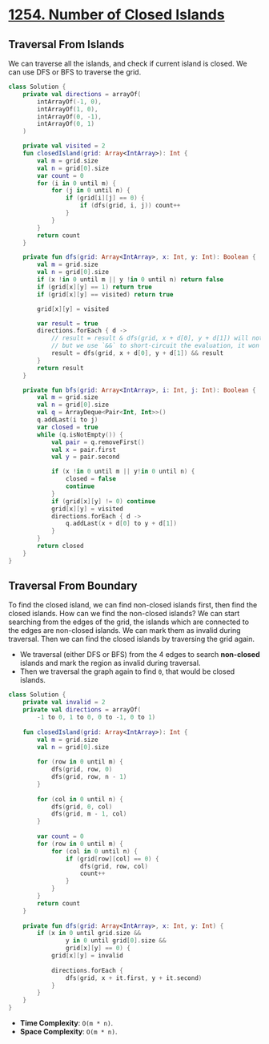 # [1254. Number of Closed Islands](https://leetcode.com/problems/number-of-closed-islands/)

## Traversal From Islands
We can traverse all the islands, and check if current island is closed. We can use DFS or BFS to traverse the grid.

```kotlin
class Solution {
    private val directions = arrayOf(
        intArrayOf(-1, 0),
        intArrayOf(1, 0),
        intArrayOf(0, -1),
        intArrayOf(0, 1)
    )

    private val visited = 2
    fun closedIsland(grid: Array<IntArray>): Int {
        val m = grid.size
        val n = grid[0].size
        var count = 0
        for (i in 0 until m) {
            for (j in 0 until n) {
                if (grid[i][j] == 0) {
                    if (dfs(grid, i, j)) count++
                }
            }
        }
        return count
    }

    private fun dfs(grid: Array<IntArray>, x: Int, y: Int): Boolean {
        val m = grid.size
        val n = grid[0].size
        if (x !in 0 until m || y !in 0 until n) return false
        if (grid[x][y] == 1) return true
        if (grid[x][y] == visited) return true

        grid[x][y] = visited

        var result = true
        directions.forEach { d ->
            // result = result & dfs(grid, x + d[0], y + d[1]) will not work, we have to traverse all the cells and then return the result.
            // but we use `&&` to short-circuit the evaluation, it won't traverse all the cells of the same island.
            result = dfs(grid, x + d[0], y + d[1]) && result
        }
        return result
    }

    private fun bfs(grid: Array<IntArray>, i: Int, j: Int): Boolean {
        val m = grid.size
        val n = grid[0].size
        val q = ArrayDeque<Pair<Int, Int>>()
        q.addLast(i to j)
        var closed = true
        while (q.isNotEmpty()) {
            val pair = q.removeFirst()
            val x = pair.first
            val y = pair.second

            if (x !in 0 until m || y!in 0 until n) {
                closed = false
                continue
            }
            if (grid[x][y] != 0) continue
            grid[x][y] = visited
            directions.forEach { d ->
                q.addLast(x + d[0] to y + d[1])
            }
        }
        return closed
    }
}
```

## Traversal From Boundary
To find the closed island, we can find non-closed islands first, then find the closed islands. How can we find the non-closed islands? We can start searching from the edges of the grid, the islands which are connected to the edges are non-closed islands. We can mark them as invalid during traversal. Then we can find the closed islands by traversing the grid again.

* We traversal (either DFS or BFS) from the 4 edges to search **non-closed** islands and mark the region as invalid during traversal.
* Then we traversal the graph again to find `0`, that would be closed islands.

```kotlin
class Solution {
    private val invalid = 2
    private val directions = arrayOf(
        -1 to 0, 1 to 0, 0 to -1, 0 to 1)
    
    fun closedIsland(grid: Array<IntArray>): Int {
        val m = grid.size
        val n = grid[0].size
        
        for (row in 0 until m) {
            dfs(grid, row, 0)
            dfs(grid, row, n - 1)
        }
        
        for (col in 0 until n) {
            dfs(grid, 0, col)
            dfs(grid, m - 1, col)
        }
        
        var count = 0
        for (row in 0 until m) {
            for (col in 0 until n) {
                if (grid[row][col] == 0) {
                    dfs(grid, row, col)
                    count++
                }
            }
        }
        return count
    }
    
    private fun dfs(grid: Array<IntArray>, x: Int, y: Int) {
        if (x in 0 until grid.size &&
                y in 0 until grid[0].size &&
                grid[x][y] == 0) {
            grid[x][y] = invalid
            
            directions.forEach {
                dfs(grid, x + it.first, y + it.second)
            }
        }
    }
}
```

* **Time Complexity**: `O(m * n)`.
* **Space Complexity**: `O(m * n)`.